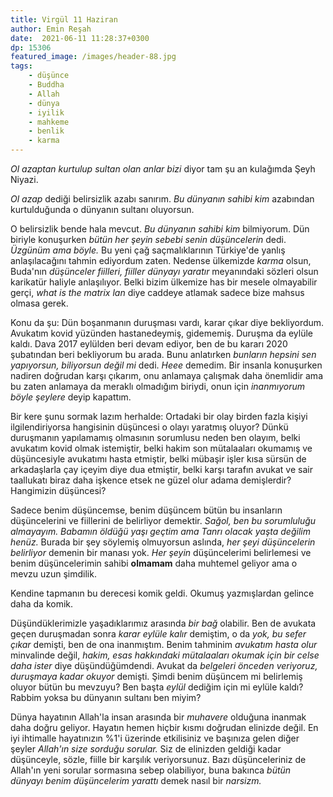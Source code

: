 ```yaml
---
title: Virgül 11 Haziran
author: Emin Reşah
date:  2021-06-11 11:28:37+0300
dp: 15306
featured_image: /images/header-88.jpg
tags: 
    - düşünce
    - Buddha
    - Allah
    - dünya
    - iyilik
    - mahkeme
    - benlik
    - karma
---
```


*Ol azaptan kurtulup sultan olan anlar bizi* diyor tam şu an kulağımda Şeyh
Niyazi. 

*Ol azap* dediği belirsizlik azabı sanırım. *Bu dünyanın sahibi kim* azabından
kurtulduğunda o dünyanın sultanı oluyorsun. 

O belirsizlik bende hala mevcut. *Bu dünyanın sahibi kim* bilmiyorum. Dün
biriyle konuşurken *bütün her şeyin sebebi senin düşüncelerin* dedi. *Üzgünüm
ama böyle.* Bu yeni çağ saçmalıklarının Türkiye'de yanlış anlaşılacağını tahmin
ediyordum zaten. Nedense ülkemizde *karma* olsun, Buda'nın *düşünceler
fiilleri, fiiller dünyayı yaratır* meyanındaki sözleri olsun karikatür haliyle
anlaşılıyor. Belki bizim ülkemize has bir mesele olmayabilir gerçi, *what is
the matrix lan* diye caddeye atlamak sadece bize mahsus olmasa gerek. 

Konu da şu: Dün boşanmanın duruşması vardı, karar çıkar diye bekliyordum.
Avukatım kovid yüzünden hastanedeymiş, gidememiş. Duruşma da eylüle kaldı. Dava
2017 eylülden beri devam ediyor, ben de bu kararı 2020 şubatından beri
bekliyorum bu arada. Bunu anlatırken *bunların hepsini sen yapıyorsun,
biliyorsun değil mi* dedi. *Heee* demedim. Bir insanla konuşurken nadiren
doğrudan karşı çıkarım, onu anlamaya çalışmak daha önemlidir ama bu zaten
anlamaya da meraklı olmadığım biriydi, onun için *inanmıyorum böyle şeylere*
deyip kapattım. 

Bir kere şunu sormak lazım herhalde: Ortadaki bir olay birden fazla kişiyi
ilgilendiriyorsa hangisinin düşüncesi o olayı yaratmış oluyor? Dünkü duruşmanın
yapılamamış olmasının sorumlusu neden ben olayım, belki avukatım kovid olmak
istemiştir, belki hakim son mütalaaları okumamış ve düşüncesiyle avukatımı
hasta etmiştir, belki mübaşir işler kısa sürsün de arkadaşlarla çay içeyim diye
dua etmiştir, belki karşı tarafın avukat ve sair taallukatı biraz daha işkence
etsek ne güzel olur adama demişlerdir? Hangimizin düşüncesi?

Sadece benim düşüncemse, benim düşüncem bütün bu insanların düşüncelerini ve
fiillerini de belirliyor demektir. *Sağol, ben bu sorumluluğu almayayım.
Babamın öldüğü yaşı geçtim ama Tanrı olacak yaşta değilim henüz.* Burada bir
şey söylemiş olmuyorsun aslında, *her şeyi düşüncelerin belirliyor* demenin bir
manası yok. *Her şeyin* düşüncelerimi belirlemesi ve benim düşüncelerimin
sahibi **olmamam** daha muhtemel geliyor ama o mevzu uzun şimdilik. 

Kendine tapmanın bu derecesi komik geldi. Okumuş yazmışlardan gelince daha da komik. 

Düşündüklerimizle yaşadıklarımız arasında *bir bağ* olabilir. Ben de avukata
geçen duruşmadan sonra *karar eylüle kalır* demiştim, o da *yok, bu sefer
çıkar* demişti, ben de ona inanmıştım. Benim tahminim *avukatım hasta olur*
minvalinde değil, *hakim, esas hakkındaki mütalaaları okumak için bir celse
daha ister* diye düşündüğümdendi. Avukat da *belgeleri önceden veriyoruz,
duruşmaya kadar okuyor* demişti. Şimdi benim düşüncem mi belirlemiş oluyor
bütün bu mevzuyu? Ben başta *eylül* dediğim için mi eylüle kaldı? Rabbim yoksa
bu dünyanın sultanı ben miyim?

Dünya hayatının Allah'la insan arasında bir *muhavere* olduğuna inanmak daha
doğru geliyor. Hayatın hemen hiçbir kısmı doğrudan elinizde değil. En iyi
ihtimalle hayatınızın %1'i üzerinde etkilisiniz ve başınıza gelen diğer şeyler
*Allah'ın size sorduğu sorular.* Siz de elinizden geldiği kadar düşünceyle,
sözle, fiille bir karşılık veriyorsunuz. Bazı düşünceleriniz de Allah'ın yeni
sorular sormasına sebep olabiliyor, buna bakınca *bütün dünyayı benim
düşüncelerim yarattı* demek nasıl bir *narsizm.*

